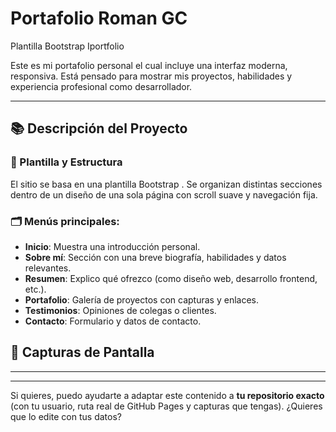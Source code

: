 # Portafolio Roman GC
Plantilla Bootstrap Iportfolio


Este es mi portafolio personal  el cual incluye una interfaz moderna, responsiva. Está pensado para mostrar mis proyectos, habilidades y experiencia profesional como desarrollador.

---

## 📚 Descripción del Proyecto

### 🧱 Plantilla y Estructura
El sitio se basa en una plantilla Bootstrap . Se organizan distintas secciones dentro de un diseño de una sola página con scroll suave y navegación fija.

### 🗂️ Menús principales:
- **Inicio**: Muestra una introducción personal.
- **Sobre mí**: Sección con una breve biografía, habilidades y datos relevantes.
- **Resumen**: Explico qué ofrezco (como diseño web, desarrollo frontend, etc.).
- **Portafolio**: Galería de proyectos con capturas y enlaces.
- **Testimonios**: Opiniones de colegas o clientes.
- **Contacto**: Formulario y datos de contacto.

## 📸 Capturas de Pantalla

---



---

Si quieres, puedo ayudarte a adaptar este contenido a **tu repositorio exacto** (con tu usuario, ruta real de GitHub Pages y capturas que tengas). ¿Quieres que lo edite con tus datos?
